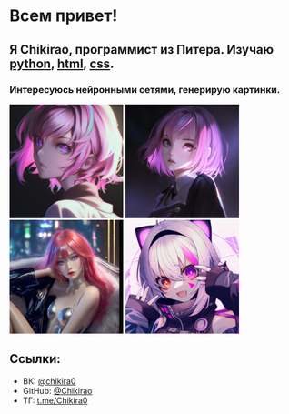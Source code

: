 # Всем привет!
## Я Chikirao, программист из Питера. Изучаю [python](https://www.python.org/ "Оффициальный сайт"), [html](https://ru.wikipedia.org/wiki/HTML "Статья на Вики"), [css](https://ru.wikipedia.org/wiki/CSS "Статья на Вики").

### Интересуюсь нейронными сетями, генерирую картинки.

<img src="img/girl1.png" alt="drawing1" width="200"/> <img src="img/girl2.png" alt="drawing2" width="200"/> <img src="img/cute.png" alt="drawing4" width="200"/> <img src="img/cyber.png" alt="drawing3" width="200"/> 

## Ссылки:
- ВК: [@chikira0](https://vk.com/chikira0)
- GitHub: [@Chikirao](https://github.com/Chikirao)
- ТГ: [t.me/Chikira0](https://t.me/Chikira0)